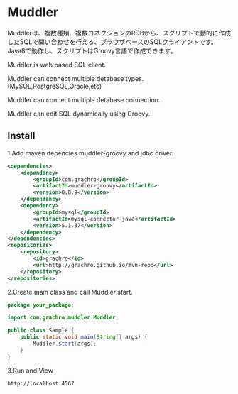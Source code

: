 # Muddler

Muddlerは、複数種類、複数コネクションのRDBから、スクリプトで動的に作成したSQLで問い合わせを行える、ブラウザベースのSQLクライアントです。Java8で動作し、スクリプトはGroovy言語で作成できます。

Muddler is web based SQL client.

Muddler can connect multiple detabase types.(MySQL,PostgreSQL,Oracle,etc)

Muddler can connect multiple detabase connection.

Muddler can edit SQL dynamically using Groovy.


## Install

1.Add maven depencies muddler-groovy and jdbc driver.


```xml:pom.xml
<dependencies>
	<dependency>
		<groupId>com.grachro</groupId>
		<artifactId>muddler-groovy</artifactId>
		<version>0.0.9</version>
	</dependency>
	<dependency>
		<groupId>mysql</groupId>
		<artifactId>mysql-connector-java</artifactId>
		<version>5.1.37</version>
	</dependency>
</dependencies>
<repositories>
	<repository>
		<id>grachro</id>
		<url>http://grachro.github.io/mvn-repo</url>
	</repository>
</repositories>
```

2.Create main class and call Muddler start.

```java:Sample.java
package your_package;

import com.grachro.muddler.Muddler;

public class Sample {
    public static void main(String[] args) {
        Muddler.start(args);
    }
}
```

3.Run and View
```
http://localhost:4567
```

